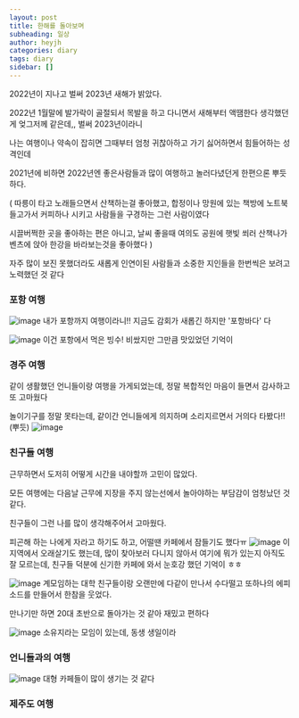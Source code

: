 ```yaml
---
layout: post
title: 한해를 돌아보며
subheading: 일상
author: heyjh
categories: diary
tags: diary
sidebar: []
---
```


2022년이 지나고 벌써 2023년 새해가 밝았다. 

2022년 1월말에 발가락이 골절되서 목발을 하고 다니면서 새해부터 액땜한다 생각했던게 엊그저께 같은데,, 벌써 2023년이라니

나는 여행이나 약속이 잡히면 그때부터 엄청 귀찮아하고 가기 싫어하면서 힘들어하는 성격인데

2021년에 비하면 2022년엔 좋은사람들과 많이 여행하고 놀러다녔던게 한편으론 뿌듯하다.

( 따릉이 타고 노래들으면서 산책하는걸 좋아했고, 합정이나 망원에 있는 책방에 노트북 들고가서 커피하나 시키고 사람들을 구경하는 그런 사람이였다

시끌버쩍한 곳을 좋아하는 편은 아니고, 날씨 좋을때 여의도 공원에 햇빛 쐬러 산책나가 벤츠에 앉아 한강을 바라보는것을 좋아했다 )

자주 많이 보진 못했더라도 새롭게 인연이된 사람들과 소중한 지인들을 한번씩은 보려고 노력했던 것 같다

### 포항 여행 ###

![image](https://user-images.githubusercontent.com/95572771/210196773-28479685-5987-4fe8-a8d6-50a26ceea025.png)
내가 포항까지 여행이라니!! 지금도 감회가 새롭긴 하지만 '포항바다' 다

![image](https://github.com/jijoytae/jijoytae.github.io/issues/4#issue-1516036926)
이건 포항에서 먹은 빙수! 비쌌지만 그만큼 맛있었던 기억이 


### 경주 여행 ###

같이 생활했던 언니들이랑 여행을 가게되었는데, 정말 복합적인 마음이 들면서 감사하고 또 고마웠다

놀이기구를 정말 못타는데, 같이간 언니들에게 의지하며 소리지르면서 거의다 타봤다!! (뿌듯) 
![image](https://github.com/jijoytae/jijoytae.github.io/issues/4#issuecomment-1368665416)


### 친구들 여행 ###
근무하면서 도저히 어떻게 시간을 내야할까 고민이 많았다. 

모든 여행에는 다음날 근무에 지장을 주지 않는선에서 놀아야하는 부담감이 엄청났던 것 같다.

친구들이 그런 나를 많이 생각해주어서 고마웠다. 

피곤해 하는 나에게 자라고 하기도 하고, 어떨땐 카페에서 잠들기도 했다ㅠ
![image](https://github.com/jijoytae/jijoytae.github.io/issues/4#issuecomment-1368666674)
이 지역에서 오래살기도 했는데, 많이 찾아보러 다니지 않아서 여기에 뭐가 있는지 아직도 잘 모르는데,
친구들 덕분에 신기한 카페에 와서 눈호강 했던 기억이 ㅎㅎ


![image](https://github.com/jijoytae/jijoytae.github.io/issues/4#issuecomment-1368667846)
계모임하는 대학 친구들이랑 오랜만에 다같이 만나서 수다떨고 또하나의 에피소드를 만들어서 한참을 웃었다.

만나기만 하면 20대 초반으로 돌아가는 것 같아 재밌고 편하다 

![image](https://github.com/jijoytae/jijoytae.github.io/issues/4#issuecomment-1368666359)
소유지라는 모임이 있는데, 동생 생일이라 

### 언니들과의 여행 ###
![image](https://github.com/jijoytae/jijoytae.github.io/issues/4#issuecomment-1368668056)
대형 카페들이 많이 생기는 것 같다


### 제주도 여행 ###
